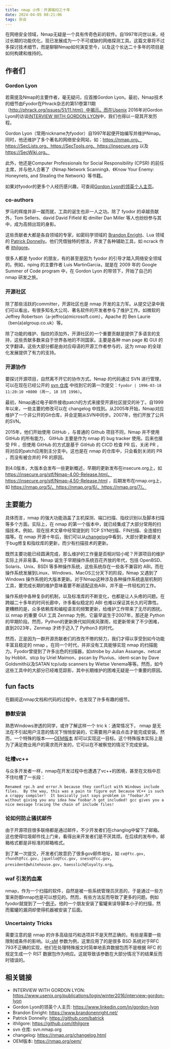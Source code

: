 ```yaml
---
title: nmap 小传：开源端扫三十年
date: 2024-04-05 08:21:06
tags: 杂谈
---
```


在网络安全领域，Nmap无疑是一个具有传奇色彩的软件。自1997年问世以来，经过长期的功能优化，现已发展成为一个不可或缺的网络探测工具。这篇文章将不过多探讨技术细节，而是聊聊Nmap如何演变至今，以及这个长达二十多年的项目是如何构建和维持的。

<!--more-->

## 作者们

### Gordon Lyon

若需提及Nmap的主要作者，毫无疑问，应首推Gordon Lyon。最初，Nmap技术的细节由Fyodor在Phrack杂志的第51卷第11期（http://phrack.org/issues/51/11.html）中揭示。而在Usenix 2016年对Gordon Lyon的访谈[INTERVIEW WITH GORDON LYON](https://www.usenix.org/publications/login/winter2016/interview-gordon-lyon)中，我们也得以一窥其开发历程。

Gordon Lyon（常用nickname为fyodor）自1997年起便开始编写并维护Nmap。同时，他还维护了多个著名的网络安全网站，如：https://nmap.org、https://SecLists.org、https://SecTools.org、https://insecure.org 以及 https://SecWiki.org。

此外，他还是Computer Professionals for Social Responsibility (CPSR) 的前任主席，并与他人合著了《Nmap Network Scanning》、《Know Your Enemy: Honeynets, and Stealing the Network》等书籍。

如果对fyodor的更多个人经历感兴趣，可查阅[Gordon Lyon的领英个人主页](https://www.linkedin.com/in/gordon-lyon)。

### co-authors

罗马的辉煌并非一蹴而就，工具的诞生也非一人之功。除了 fyodor 的卓越贡献外，Tom Sellers、david David Fifield 和 dmiller Dan Miller 等人也纷纷参与其中，成为高频出现的身影。

这些贡献者大都是各自领域的专家，如密码学领域的 [Brandon Enright](https://www.brandonenright.net/)、Lua 领域的 [Patrick Donnelly](https://github.com/batrick)。他们凭借独特的想法，开发了各种辅助工具，如 ncrack 作者 [ithilgore](https://github.com/ithilgore)。

很多人都是 fyodor 的朋友，有的甚至是因为 fyodor 的引导才踏入网络安全领域的。例如，nping 的主要作者 Luis MartinGarcia，就是在 2009 年的 Google Summer of Code program 中，在 Gordon Lyon 的带领下，开始了自己的 nmap 研发之旅。

### 开源社区

除了那些活跃的committer，开源社区也是 nmap 开发的主力军。从提交记录中我们可以看出，有很多知名大公司、著名软件的开发者参与了维护工作。如微软的 Jeffrey Robertson（a-jeffro(a)microsoft.com），Apache 的 Ben Laurie（ben(a)algroup.co.uk）等。

除了功能的维护、指纹的添加外，开源社区的一个重要贡献是提供了多语言的支持，这些贡献多数来自于世界各地的不同国家。主要是各种 man page 和 GUI 的文字翻译。这些大部分都是由对应母语的开源工作者参与的，这为 nmap 的全球化发展提供了有力的支持。

### 开源协作

要探讨开源项目，自然离不开它的协作方式。Nmap 的代码通过 SVN 进行管理，可以在现在已经公开的 [svn 仓库](svn.nmap.org) 中找到它的第一次提交：``fyodor | 1996-03-18 11:20:10 +0800 (周一, 18 3月 1996)``。

最初，Nmap通过电子邮件接收patch的方式来接受开源社区提交的补丁。自1999年以来，一些主要的修改可以在 changelog 中找到。从2005年开始，Nmap对应维护了一个非公开的Git仓库，并会定期从SVN中同步。2007年，他们开放了公共的SVN。

2015年，他们开始使用 GitHub ，与普通的 Github 项目不同，Nmap 并不使用 GitHub 的所有能力， GitHub 主要是作为 nmap 的 bug tracker 使用。后来也接受 PR ，但使用 GitHub 的方式是基于 GitHub 的 CICD 检查 PR 后，关闭 PR ，将对应的patch应用到主分支中。这也是在 nmap 的仓库中，只会看到关闭的 PR ，而没有被合并的 PR 的原因。

到4.0版本，大版本会发布一些更新概述，早期的更新发布在insecure.org上，如 https://insecure.org/stf/Nmap-4.00-Release.html、https://insecure.org/stf/Nmap-4.50-Release.html ，后期发布在nmap.org上，如 https://nmap.org/5/、https://nmap.org/6/、https://nmap.org/7/。

## 主要能力

具体而言，nmap 的强大功能涵盖了主机探测、端口扫描、指纹识别以及脚本扫描等多个方面。实际上，在 nmap 的第一个版本中，就已经集成了大部分常用的扫描技术。例如，现在技术文章中经常提到的 TCP SYN扫描、FIN扫描、全连接扫描等。在 nmap 开源十年后，我们可以从[changelog](https://nmap.org/changelog.html)中看到，大部分更新都是关于bug修复和指纹库的更新，而少有扫描技术的更新。

既然主要功能已经圆满完成，那么维护的工作量是否相对较小呢？开源项目的维护实际上并非易事。Nmap 诞生于早期操作系统百花齐放的年代，包括 OpenBSD、Solaris、Unix、BSDI 等多种操作系统，这些系统存在一些各不兼容的 ABI。而在操作系统发展到Linux、Windows、MacOS三分天下的阶段，Nmap 又遇到了 Windows 操作系统的大版本更新。对于Nmap这种涉及各种操作系统底层机制的工具，要完成长期的维护意味着要不断适配这些ABI，并不是一件轻松的工作。

操作系统中各种复杂的机制，以及标准库的不断变化，也都是让人头疼的问题。在跨越二十多年的时间长廊中，许多看似稳定的 ABI 也难以保证其长久的可靠性。更糟糕的是，众多依赖库和编程语言的频繁更新，给维护工作带来了无尽的困扰。以 nmap 的重要 GUI 工具 Zenmap 为例，它最早诞生于2007年，那还是 Python 的早期阶段。然而，Python的更新换代如同疾风骤雨，给更新带来了不少困难，直到2023年，Zenmap 才终于迈入了 Python3 的时代。

然而，正是因为一群开源贡献者们的孜孜不倦的努力，我们才得以享受到如今功能丰富且稳定的 nmap 。在同一个时代，并非没有工具能够实现 nmap 的扫描能力。Fyodor曾提到了许多出色的扫描器，如strobe by Julian Assange、netcat by Hobbit、stcp by Uriel Maimon、pscan by Pluvius、ident-scan by Dave Goldsmith以及SATAN tcp/udp scanners by Wietse Venema等等。然而，如今这些工具中的大部分已经难觅踪影，其中长期维护的困难无疑是一个重要的原因。

## fun facts

在翻阅这nmap文档和代码的过程中，也发现了许多有趣的细节。

### 静默安装

熟悉Windows渗透的同学，或许了解这样一个 tric k：通常情况下， nmap 是无法在不引起用户注意的情况下悄悄安装的，它需要用户亲自点击才能完成安装。然而，一个特殊的版本——[OEM版本](https://nmap.org/oem/) 却可以实现这一目标。这个特殊版本实际上是为了满足商业用户的需求而开发的，它可以在不被察觉的情况下完成安装。

### 吐槽vc++

与众多开发者一样，nmap在开发过程中也遭遇了vc++的困境，甚至在文档中忍不住吐槽了一长段：

```
Renamed rpc.h and error.h because they conflict with Windows include files.  By the way, this was a pain to figure out because VC++ is such a crappy compiler!  It basically just says problem in "foobar.h" without giving you any idea how foobar.h got included! gcc gives you a nice message tracing the chain of include files!
```

### 论如何防止骚扰邮件

由于开源项目很多联络都是通过邮件，不少开发者们在changlog中留下了邮箱。这也使得垃圾邮件找上门来，看得出来开发者们是不厌其烦。在后续的发布中，邮箱格式都是非标准的邮箱格式。

到了某一次提交，开发者们故意扔了很多gov邮件地址，如 ``ce@ftc.gov, rhundt@fcc.gov, jquello@fcc.gov, sness@fcc.gov, president@whitehouse.gov, haesslich@loyalty.org``。

### waf 引发的血案

nmap，作为一个扫描的软件，自然是被一些系统管理员厌恶的，于是通过一些方案来防御nmap也是可以想见的。然而，有些方法反而导致了更多的问题。例如fyodor就提到了一个[例子](https://nmap.org/book/nmap-defenses-trickery.html)。他的一个朋友安装了蜜罐来误导脚本小子的扫描，然而蜜罐的漏洞却使得机器被安装了后面。

### Uncertainty Tricks

需要注意的是 nmap 的许多高级技巧和选项并不是天然正确的，有些是需要一些限制或条件的影响。以[-sM](https://nmap.org/book/scan-methods-maimon-scan.html) 参数为例，这里应用了的是很多 BSD 系统对于RFC 793不正确的实现，他们在处理特殊报文时简单地丢弃数据包而不是根据 RFC 的规定生成一个 RST 数据包作为响应。这就导致该参数在大部分情况下的结果反而时错误的。

## 相关链接

- INTERVIEW WITH GORDON LYON: https://www.usenix.org/publications/login/winter2016/interview-gordon-lyon
- Gordon Lyon的领英个人主页: https://www.linkedin.com/in/gordon-lyon
- Brandon Enright: https://www.brandonenright.net/
- Patrick Donnelly: https://github.com/batrick
- ithilgore: https://github.com/ithilgore
- svn 仓库: svn.nmap.org
- changelog: https://nmap.org/changelog.html
- OEM版本: https://nmap.org/oem/
